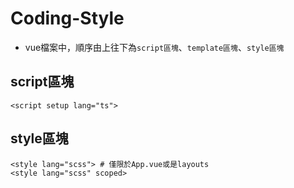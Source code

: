 # Coding-Style

- vue檔案中，順序由上往下為`script區塊`、`template區塊`、`style區塊`

## script區塊

```vue
<script setup lang="ts">
```

## style區塊

```vue
<style lang="scss"> # 僅限於App.vue或是layouts
<style lang="scss" scoped>
```

